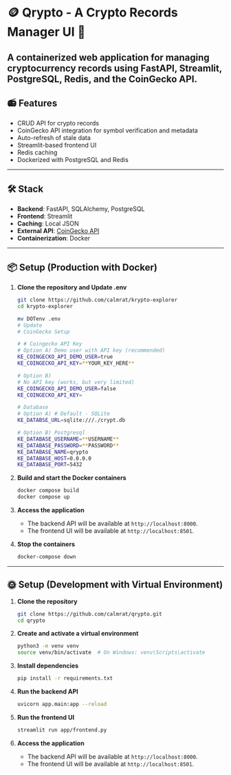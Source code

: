 # 🪙 Qrypto - A Crypto Records Manager UI 🚀

A containerized web application for managing cryptocurrency records using FastAPI, Streamlit, PostgreSQL, Redis, and the CoinGecko API. 
---

## 📻 Features

- CRUD API for crypto records
- CoinGecko API integration for symbol verification and metadata
- Auto-refresh of stale data
- Streamlit-based frontend UI
- Redis caching
- Dockerized with PostgreSQL and Redis

---

## 🛠️ Stack

- **Backend**: FastAPI, SQLAlchemy, PostgreSQL
- **Frontend**: Streamlit
- **Caching**: Local JSON
- **External API**: [CoinGecko API](https://www.coingecko.com/en/api/documentation)
- **Containerization**: Docker

---

## 📦 Setup (Production with Docker)

1. **Clone the repository and Update .env**
   ```bash
   git clone https://github.com/calmrat/krypto-explorer
   cd krypto-explorer
   
   mv DOTenv .env
   # Update
   # CoinGecko Setup
   
   # # Coingecko API Key
   # Option A) Demo user with API key (recommended)
   KE_COINGECKO_API_DEMO_USER=true
   KE_COINGECKO_API_KEY=**YOUR_KEY_HERE**

   # Option B)
   # No API key (works, but very limited)
   KE_COINGECKO_API_DEMO_USER=false
   KE_COINGECKO_API_KEY=

   # Database 
   # Option A) # Default - SQLite
   KE_DATABSE_URL=sqlite:///./crypt.db

   # Option B) Postgresql
   KE_DATABASE_USERNAME=**USERNAME**
   KE_DATABASE_PASSWORD=**PASSWORD**
   KE_DATABASE_NAME=qrypto
   KE_DATABASE_HOST=0.0.0.0
   KE_DATABASE_PORT=5432

   ```

2. **Build and start the Docker containers**
   ```bash
   docker compose build
   docker compose up
   ```

3. **Access the application**
   - The backend API will be available at `http://localhost:8000`.
   - The frontend UI will be available at `http://localhost:8501`.

4. **Stop the containers**
   ```bash
   docker-compose down
   ```

---

## 🌞 Setup (Development with Virtual Environment)

1. **Clone the repository**
   ```bash
   git clone https://github.com/calmrat/qrypto.git
   cd qrypto
   ```

2. **Create and activate a virtual environment**
   ```bash
   python3 -m venv venv
   source venv/bin/activate  # On Windows: venv\Scripts\activate
   ```

3. **Install dependencies**
   ```bash
   pip install -r requirements.txt
   ```

4. **Run the backend API**
   ```bash
   uvicorn app.main:app --reload
   ```

5. **Run the frontend UI**
   ```bash
   streamlit run app/frontend.py
   ```

6. **Access the application**
   - The backend API will be available at `http://localhost:8000`.
   - The frontend UI will be available at `http://localhost:8501`.
